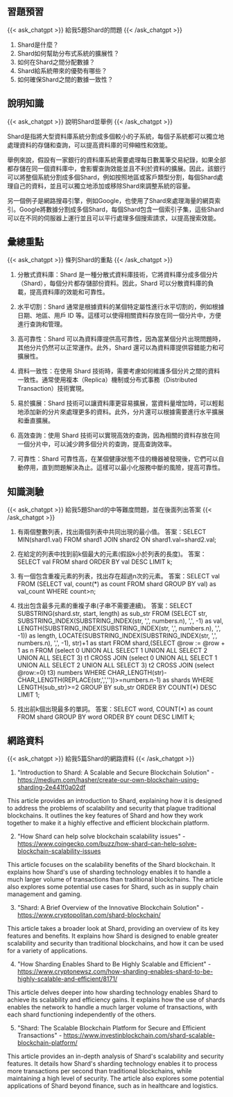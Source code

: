 ## 習題預習
{{< ask_chatgpt >}}
給我5題Shard的問題
{{< /ask_chatgpt >}}



1. Shard是什麼？
2. Shard如何幫助分布式系統的擴展性？
3. 如何在Shard之間分配數據？
4. Shard給系統帶來的優勢有哪些？
5. 如何確保Shard之間的數據一致性？   

## 說明知識
{{< ask_chatgpt >}}
說明Shard並舉例
{{< /ask_chatgpt >}}



Shard是指將大型資料庫系統分割成多個較小的子系統，每個子系統都可以獨立地處理資料的存儲和查詢，可以提高資料庫的可伸縮性和效能。

舉例來說，假設有一家銀行的資料庫系統需要處理每日數萬筆交易紀錄，如果全部都存儲在同一個資料庫中，會影響查詢效能並且不利於資料的擴展。因此，該銀行可以將整個系統分割成多個Shard，例如按照地區或客戶類型分割，每個Shard處理自己的資料，並且可以獨立地添加或移除Shard來調整系統的容量。

另一個例子是網路搜尋引擎，例如Google，也使用了Shard來處理海量的網頁索引。Google將數據分割成多個Shard，每個Shard包含一個索引子集，這些Shard可以在不同的伺服器上運行並且可以平行處理多個搜索請求，以提高搜索效能。   

## 彙總重點
{{< ask_chatgpt >}}
條列Shard的重點
{{< /ask_chatgpt >}}



1. 分散式資料庫：Shard 是一種分散式資料庫技術，它將資料庫分成多個分片（Shard），每個分片都存儲部份資料。因此，Shard 可以分散資料庫的負載，提高資料庫的效能和可靠性。

2. 水平切割：Shard 通常是根據資料的某個特定屬性進行水平切割的，例如根據日期、地區、用戶 ID 等。這樣可以使得相關資料存放在同一個分片中，方便進行查詢和管理。

3. 高可靠性：Shard 可以為資料庫提供高可靠性，因為當某個分片出現問題時，其他分片仍然可以正常運作。此外，Shard 還可以為資料庫提供容錯能力和可擴展性。

4. 資料一致性：在使用 Shard 技術時，需要考慮如何維護多個分片之間的資料一致性。通常使用複本（Replica）機制或分布式事務（Distributed Transaction）技術實現。

5. 易於擴展：Shard 技術可以讓資料庫更容易擴展，當資料量增加時，可以輕鬆地添加新的分片來處理更多的資料。此外，分片還可以根據需要進行水平擴展和垂直擴展。

6. 高效查詢：使用 Shard 技術可以實現高效的查詢，因為相關的資料存放在同一個分片中，可以減少跨多個分片的查詢，提高查詢效率。

7. 可靠性：Shard 可靠性高，在某個健康狀態不佳的機器被發現後，它們可以自動停用，直到問題解決為止。這樣可以最小化服務中斷的風險，提高可靠性。   

## 知識測驗
{{< ask_chatgpt >}}
給我5題Shard的中等難度問題，並在後面列出答案
{{< /ask_chatgpt >}}



1) 有兩個整數列表，找出兩個列表中共同出現的最小值。
   答案：SELECT MIN(shard1.val) FROM shard1 JOIN shard2 ON shard1.val=shard2.val;

2) 在給定的列表中找到前k個最大的元素(假設k小於列表的長度)。
   答案：SELECT val FROM shard ORDER BY val DESC LIMIT k;

3) 有一個包含重複元素的列表，找出存在超過n次的元素。
   答案：SELECT val FROM (SELECT val, count(*) as count FROM shard GROUP BY val) as val_count WHERE count>n;

4) 找出包含最多元素的重複子串(子串不需要連續)。
   答案：SELECT SUBSTRING(shard.str, start, length) as sub_str FROM (SELECT str, SUBSTRING_INDEX(SUBSTRING_INDEX(str, ',', numbers.n), ',', -1) as val, LENGTH(SUBSTRING_INDEX(SUBSTRING_INDEX(str, ',', numbers.n), ',', -1)) as length, LOCATE(SUBSTRING_INDEX(SUBSTRING_INDEX(str, ',', numbers.n), ',', -1), str)+1 as start FROM shard,(SELECT @row := @row + 1 as n FROM (select 0 UNION ALL SELECT 1 UNION ALL SELECT 2 UNION ALL SELECT 3) t1 CROSS JOIN (select 0 UNION ALL SELECT 1 UNION ALL SELECT 2 UNION ALL SELECT 3) t2 CROSS JOIN (select @row:=0) t3) numbers WHERE CHAR_LENGTH(str)-CHAR_LENGTH(REPLACE(str,',',''))>=numbers.n-1) as shards WHERE LENGTH(sub_str)>=2 GROUP BY sub_str ORDER BY COUNT(*) DESC LIMIT 1;

5) 找出前k個出現最多的單詞。
   答案：SELECT word, COUNT(*) as count FROM shard GROUP BY word ORDER BY count DESC LIMIT k;   

## 網路資料
{{< ask_chatgpt >}}
給我5篇Shard的網路資料
{{< /ask_chatgpt >}}



1. "Introduction to Shard: A Scalable and Secure Blockchain Solution" - https://medium.com/hasher/create-our-own-blockchain-using-sharding-2e441f0a02df

This article provides an introduction to Shard, explaining how it is designed to address the problems of scalability and security that plague traditional blockchains. It outlines the key features of Shard and how they work together to make it a highly effective and efficient blockchain platform.

2. "How Shard can help solve blockchain scalability issues" - https://www.coingecko.com/buzz/how-shard-can-help-solve-blockchain-scalability-issues

This article focuses on the scalability benefits of the Shard blockchain. It explains how Shard's use of sharding technology enables it to handle a much larger volume of transactions than traditional blockchains. The article also explores some potential use cases for Shard, such as in supply chain management and gaming.

3. "Shard: A Brief Overview of the Innovative Blockchain Solution" - https://www.cryptopolitan.com/shard-blockchain/

This article takes a broader look at Shard, providing an overview of its key features and benefits. It explains how Shard is designed to enable greater scalability and security than traditional blockchains, and how it can be used for a variety of applications.

4. "How Sharding Enables Shard to Be Highly Scalable and Efficient" - https://www.cryptonewsz.com/how-sharding-enables-shard-to-be-highly-scalable-and-efficient/8171/

This article delves deeper into how sharding technology enables Shard to achieve its scalability and efficiency gains. It explains how the use of shards enables the network to handle a much larger volume of transactions, with each shard functioning independently of the others.

5. "Shard: The Scalable Blockchain Platform for Secure and Efficient Transactions" - https://www.investinblockchain.com/shard-scalable-blockchain-platform/

This article provides an in-depth analysis of Shard's scalability and security features. It details how Shard's sharding technology enables it to process more transactions per second than traditional blockchains, while maintaining a high level of security. The article also explores some potential applications of Shard beyond finance, such as in healthcare and logistics.   

